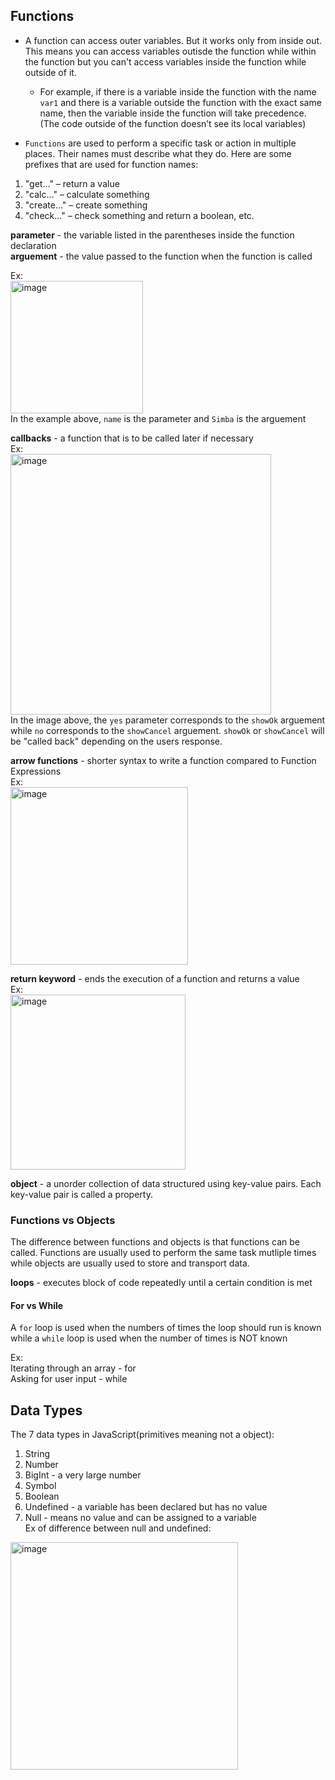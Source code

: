 ## Functions  

* A function can access outer variables. But it works only from inside out. This means you can access variables outisde the function while within the function but 
  you can't access variables inside the function while outside of it. 
    * For example, if there is a variable inside the function with the name `var1` and there is 
 a variable outside the function with the exact same name, then the variable inside the function will take precedence.
 (The code outside of the function doesn’t see its local variables)  
 
* `Functions` are used to perform a specific task or action in multiple places. Their names must describe what they do. Here are some prefixes that are used for function names:  
1. "get…" – return a value  
2. "calc…" – calculate something  
3. "create…" – create something  
4. "check…" – check something and return a boolean, etc.  

**parameter** -  the variable listed in the parentheses inside the function declaration   
**arguement** - the value passed to the function when the function is called  

Ex:  
<img width="212" alt="image" src="https://user-images.githubusercontent.com/69539559/169667026-0060d189-e203-4184-8c95-b5dbdf545cf8.png">  
In the example above, `name` is the parameter and `Simba` is the arguement  

**callbacks** - a function that is to be called later if necessary  
Ex:  
<img width="417" alt="image" src="https://user-images.githubusercontent.com/69539559/169668243-b8fa18b1-bb6a-4795-9b40-5e361f5c7299.png">  
In the image above, the `yes` parameter corresponds to the `showOk` arguement while `no` corresponds to the `showCancel` arguement. `showOk` or `showCancel` 
will be "called back" depending on the users response.  

**arrow functions** - shorter syntax to write a function compared to Function Expressions  
Ex:  
<img width="284" alt="image" src="https://user-images.githubusercontent.com/69539559/169668559-d0c31d95-7ded-4819-94c9-268f666af9ac.png">    

**return keyword** - ends the execution of a function and returns a value  
Ex:  
<img width="280" alt="image" src="https://user-images.githubusercontent.com/69539559/172079990-872ca57f-4b71-444d-96c9-55fdb2cdc666.png">  

**object** - a unorder collection of data structured using key-value pairs. Each key-value pair is called a property. 

### Functions vs Objects  
The difference between functions and objects is that functions can be called. Functions are usually used to perform the same task mutliple times while objects are usually used to store and transport data.

**loops** - executes block of code repeatedly until a certain condition is met  

#### For vs While
A `for` loop is used when the numbers of times the loop should run is known while a `while` loop is used when the number of times is NOT known  

Ex:   
Iterating through an array - for  
Asking for user input - while


## Data Types  
The 7 data types in JavaScript(primitives meaning not a object):  
1. String  
2. Number  
3. BigInt - a very large number  
4. Symbol  
5. Boolean  
6. Undefined - a variable has been declared but has no value  
7. Null - means no value and can be assigned to a variable  
Ex of difference between null and undefined:  
<img width="364" alt="image" src="https://user-images.githubusercontent.com/69539559/172753117-bfe5e407-1ec0-41c8-a6df-8d8baee29f23.png">  
